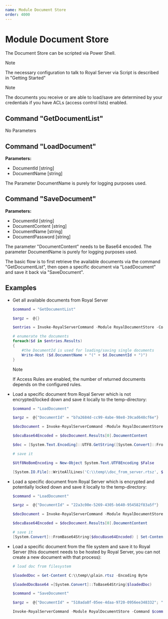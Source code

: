 ```yaml
---
name: Module Document Store
order: 4000
---
```


# Module Document Store

The Document Store can be scripted via Power Shell.

> [!NOTE]
> The necessary configuration to talk to Royal Server via Script is described in "Getting Started"

> [!NOTE]
> The documents you receive or are able to load/save are determined by your credentials if you have ACLs (access control lists) enabled.

## Command "GetDocumentList"

No Parameters

## Command "LoadDocument"

**Parameters:**

- DocumentId [string]
- DocumentName [string]

The Parameter DocumentName is purely for logging purposes used.

## Command "SaveDocument"

**Parameters:**

- DocumentId [string]
- DocumentContent [string]
- DocumentName [string]
- DocumentPassword [string]

The parameter "DocumentContent" needs to be Base64 encoded. The parameter DocumentName is purely for logging purposes used.

The basic flow is to first retrieve the available documents via the command "GetDocumentList", then open a specific document via "LoadDocument" and save it back via "SaveDocument".

## Examples

- Get all available documents from Royal Server

  ```powershell
  $command = "GetDocumentList"

  $argz =  @{}

  $entries = Invoke-RoyalServerCommand -Module RoyalDocumentStore -Command $command -RoyalServerConfig $config -Arguments $argz -DestinationHost [string]::Empty

  # enumerate the documents
  foreach($d in $entries.Results)
  {
      #the DocumentId is used for loading/saving single documents
      Write-Host ($d.DocumentName + "(" + $d.DocumentId + ")")
  }
  ```

  > [!NOTE]
  > If Access Rules are enabled, the number of returned documents depends on the configured rules.

- Load a specific document from Royal Server which is not encrypted/locked down and save it locally to the temp-directory:

  ```powershell
  $command = "LoadDocument"

  $argz =  @{"DocumentId" = "b7a2684d-cc99-4abe-98e8-39cad648cf6e"}

  $docDocument = Invoke-RoyalServerCommand -Module RoyalDocumentStore -Command $command -RoyalServerConfig $config -Arguments $argz -DestinationHost [string]::Empty

  $docuBase64Encoded = $docDocument.Results[0].DocumentContent

  $doc = [System.Text.Encoding]::UTF8.GetString([System.Convert]::FromBase64String($docuBase64Encoded))

  # save it

  $Utf8NoBomEncoding = New-Object System.Text.UTF8Encoding $False

  [System.IO.File]::WriteAllLines('C:\\temp\\doc_from_server.rtsz', $doc, $Utf8NoBomEncoding)
  ```

- Load a specific document from Royal Server which is encrypted and potentially locked down and save it locally to the temp-directory:

  ```powershell
  $command = "LoadDocument"

  $argz =  @{"DocumentId" = "22a3c00e-5269-4305-b640-954582f83a5f"}

  $docDocument = Invoke-RoyalServerCommand -Module RoyalDocumentStore -Command $command -RoyalServerConfig $config -Arguments $argz -DestinationHost [string]::Empty

  $docuBase64Encoded = $docDocument.Results[0].DocumentContent

  # save it
  [System.Convert]::FromBase64String($docuBase64Encoded) | Set-Content C:\\temp\\enc_doc_from_server.rtsz -Encoding Byte
  ```

- Load a specific document from the file system and save it to Royal Server (this document needs to be hosted by Royal Server, you can not create a new document with that process):

  ```powershell
  # load doc from filesystem

  $loadedDoc = Get-Content C:\\temp\\plain.rtsz -Encoding Byte

  $loadedDocBase64 =[System.Convert]::ToBase64String($loadedDoc)

  $command = "SaveDocument"

  $argz =  @{"DocumentId" = "518ada8f-05ee-4daa-9720-0956ee348332"; "DocumentContent" = $loadedDocBase64}

  Invoke-RoyalServerCommand -Module RoyalDocumentStore -Command $command -RoyalServerConfig $config -DestinationHost $destinationHost -DestinationUsername $username -DestinationPassword $destinationpassword -Arguments $argz
  ```
